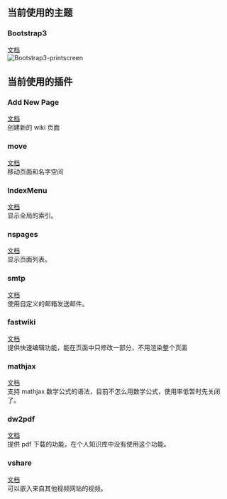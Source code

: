 ## 当前使用的主题
### Bootstrap3
[文档](https://www.dokuwiki.org/template:bootstrap3)  
![Bootstrap3-printscreen](http://lotar.altervista.org/dokuwiki/_media/wiki/template/bootstrap3-template.png)

## 当前使用的插件
### Add New Page
[文档](https://www.dokuwiki.org/plugin:addnewpage)  
创建新的 wiki 页面

### move
[文档](https://www.dokuwiki.org/plugin:move)  
移动页面和名字空间

### IndexMenu
[文档](https://www.dokuwiki.org/plugin:indexmenu)  
显示全局的索引。

### nspages
[文档](https://www.dokuwiki.org/plugin:nspages)  
显示页面列表。

### smtp
[文档](https://www.dokuwiki.org/plugin:smtp)  
使用自定义的邮箱发送邮件。

### fastwiki
[文档](https://www.dokuwiki.org/plugin:fastwiki)  
提供快速编辑功能，能在页面中只修改一部分，不用渲染整个页面

### mathjax
[文档](https://www.dokuwiki.org/plugin:mathjax)  
支持 mathjax
数学公式的语法，目前不怎么用数学公式，使用率低暂时先关闭了。

### dw2pdf
[文档](https://www.dokuwiki.org/plugin:dw2pdf)  
提供 pdf 下载的功能，在个人知识库中没有使用这个功能。

### vshare
[文档](https://www.dokuwiki.org/plugin:vshare)  
可以嵌入来自其他视频网站的视频。
